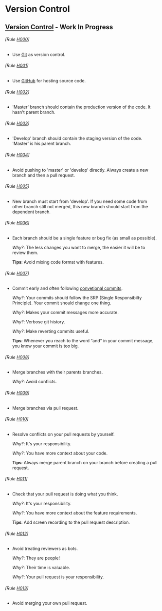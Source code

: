 # Version Control

## [Version Control](#version-control) - Work In Progress
###### [Rule [H000](#rule-h000)]
- Use [Git](https://git-scm.com/) as version control.

###### [Rule [H001](#rule-h001)]
- Use [GitHub](https://github.com/) for hosting source code.

###### [Rule [H002](#rule-h002)]
- 'Master' branch should contain the production version of the code. It hasn't parent branch.

###### [Rule [H003](#rule-h003)]
- 'Develop' branch should contain the staging version of the code. 'Master' is his parent branch.

###### [Rule [H004](#rule-h004)]
- Avoid pushing to 'master' or 'develop' directly. Always create a new branch and then a pull request.

###### [Rule [H005](#rule-h005)]
- New branch must start from 'develop'. If you need some code from other branch still not merged, this new branch should start from the dependent branch.

###### [Rule [H006](#rule-h006)]
- Each branch should be a single feature or bug fix (as small as possible).

  *Why?*: The less changes you want to merge, the easier it will be to review them.

  **Tips**: Avoid mixing code format with features.

###### [Rule [H007](#rule-h007)]
- Commit early and often following [convetional commits](https://www.conventionalcommits.org/en/v1.0.0-beta.2/).

  *Why?*: Your commits should follow the SRP (Single Responsibilty Principle). Your commit should change one thing.

  *Why?*: Makes your commit messages more accurate.

  *Why?*: Verbose git history.

  *Why?*: Make reverting commits useful.

  **Tips**: Whenever you reach to the word “and” in your commit message, you know your commit is too big.

###### [Rule [H008](#rule-h008)]
- Merge branches with their parents branches.

  *Why?*: Avoid conflicts.

###### [Rule [H009](#rule-h009)]
- Merge branches via pull request.

###### [Rule [H010](#rule-h010)]
- Resolve conflicts on your pull requests by yourself.

  *Why?*: It's your responsibility.

  *Why?*: You have more context about your code.

  **Tips**: Always merge parent branch on your branch before creating a pull request.

###### [Rule [H011](#rule-h011)]
- Check that your pull request is doing what you think.

  *Why?*: It's your responsibility.

  *Why?*: You have more context about the feature requirements.

  **Tips**: Add screen recording to the pull request description.

###### [Rule [H012](#rule-h012)]
- Avoid treating reviewers as bots.

  *Why?*: They are people!

  *Why?*: Their time is valuable.

  *Why?*: Your pull request is your responsibility.

###### [Rule [H013](#rule-h013)]
- Avoid merging your own pull request.
